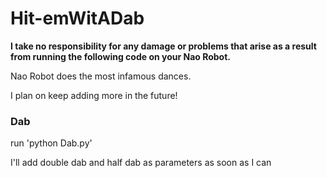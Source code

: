# Hit-emWitADab

**I take no responsibility for any damage or problems that arise as a result from running the following code on your Nao Robot.**

Nao Robot does the most infamous dances. 

I plan on keep adding more in the future!

### Dab

run 'python Dab.py'

I'll add double dab and half dab as parameters as soon as I can
